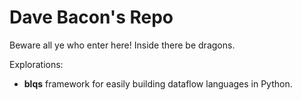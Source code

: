 # Dave Bacon's Repo

Beware all ye who enter here!  Inside there be dragons.

Explorations:
* **blqs** framework for easily building dataflow languages in Python.
